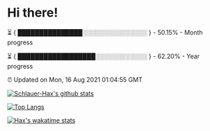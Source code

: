 # Hi there!

⏳ { ███████████████░░░░░░░░░░░░░░░ } - 50.15% - Month progress

⏳ { ██████████████████░░░░░░░░░░░░ } - 62.20% - Year progress

⏰ Updated on Mon, 16 Aug 2021 01:04:55 GMT


[![Schlauer-Hax's github stats](https://github-readme-stats.vercel.app/api?username=Schlauer-Hax&show_icons=true&theme=dark&count_private=true)](https://github.com/Schlauer-Hax)


[![Top Langs](https://github-readme-stats.vercel.app/api/top-langs/?username=Schlauer-Hax&layout=compact&theme=dark)](https://github.com/Schlauer-Hax?tab=repositories)


[![Hax's wakatime stats](https://github-readme-stats.vercel.app/api/wakatime?username=Hax&theme=dark)](https://wakatime.com/@Hax)

